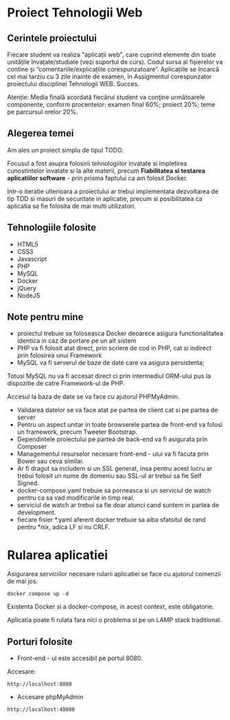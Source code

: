# Proiect Tehnologii Web

## Cerintele proiectului
Fiecare student va realiza "aplicații web", care cuprind elemente din toate unitățile învațate/studiate (vezi suportul de curs). Codul sursa al fișierelor va contine și “comentariile/explicațiile corespunzatoare”.
Aplicațiile se încarcă cel mai tarziu cu 3 zile inainte de examen, în Assigmentul corespunzator proiectului disciplinei Tehnologii WEB. Succes.

Atenție:  Media finală acordată fiecărui student va conţine următoarele componente, conform procentelor: examen final 60%; proiect 20%; teme pe parcursul orelor 20%.

## Alegerea temei
Am ales un proiect simplu de tipul TODO.

Focusul a fost asupra folosirii tehnologiilor invatate si impletirea cunostintelor invatate si la alte materii, precum **Fiabilitatea si testarea aplicatiilor software** - prin prisma faptului ca am folosit Docker.

Intr-o iteratie ulterioara a proiectului ar trebui implementata dezvoltarea de tip TDD si masuri de securitate in aplicatie, precum si posibilitatea ca aplicatia sa fie folosita de mai multi utilizatori.


## Tehnologiile folosite
- HTML5
- CSS3
- Javascript
- PHP
- MySQL
- Docker
- jQuery
- NodeJS

## Note pentru mine

- proiectul trebuie sa foloseasca Docker deoarece asigura functionalitatea identica in caz de portare pe un alt sistem
- PHP va fi folosit atat direct, prin scriere de cod in PHP, cat si indirect prin folosirea unui Framework
- MySQL va fi serverul de baze de date care va asigura persistenta;

Totusi MySQL nu va fi accesat direct ci prin intermediul ORM-ului pus la dispozitie de catre Framework-ul de PHP.

Accesul la baza de date se va face cu ajutorul PHPMyAdmin.
- Validarea datelor se va face atat pe partea de client cat si pe partea de server
- Pentru un aspect unitar in toate browserele partea de front-end va folosi un framework, precum Tweeter Bootstrap.
- Dependintele proiectului pe partea de back-end va fi asigurata prin Composer
- Managementul resurselor necesare front-end - ului va fi facuta prin Bower sau ceva similar.
- Ar fi dragut sa includem si un SSL generat, insa pentru acest lucru ar trebui folosit un nume de domeniu sau SSL-ul ar trebui sa fie Self Signed.
- docker-compose.yaml trebuie sa porneasca si un serviciul de watch pentru ca sa vad modificarile in timp real.
- serviciul de watch ar trebui sa fie doar atunci cand suntem in partea de development.
- fiecare fisier *.yaml aferent docker trebuie sa aiba sfatsitul de rand pentru *nix, adica LF si nu CRLF.

# Rularea aplicatiei
Asigurarea serviciilor necesare rularii aplicatiei se face cu ajutorul comenzii de mai jos.

```
docker compose up -d
```

Existenta Docker si a docker-compose, in acest context, este obligatorie.

Aplicatia poate fi rulata fara nici o problema si pe un LAMP stack traditional.

## Porturi folosite

* Front-end - ul este accesibil pe portul 8080.

Accesare:
```
http://localhost:8080
```

* Accesare phpMyAdmin
```
http://localhost:48080
```